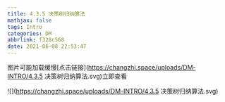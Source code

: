 ```yaml
---
title: 4.3.5 决策树归纳算法
mathjax: false
tags: Intro
categories: DM
abbrlink: f328c568
date: 2021-06-08 22:53:47
---
```


<!--more -->

图片可能加载缓慢[点击链接](https://changzhi.space/uploads/DM-INTRO/4.3.5 决策树归纳算法.svg)立即查看

![](https://changzhi.space/uploads/DM-INTRO/4.3.5 决策树归纳算法.svg)

